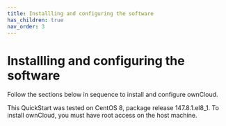 ```yaml
---
title: Installling and configuring the software
has_children: true
nav_order: 3
---
```


# Installling and configuring the software

Follow the sections below in sequence to install and configure ownCloud.

This QuickStart was tested on CentOS 8, package release 147.8.1.el8_1. To install ownCloud, you must have root access on the host machine.